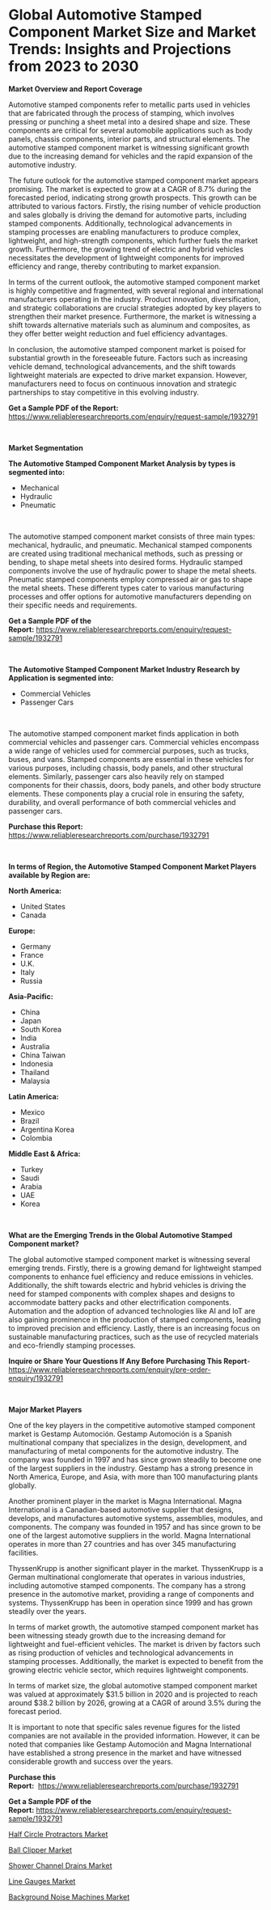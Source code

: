 <p><h1>Global Automotive Stamped Component Market Size and Market Trends: Insights and Projections from 2023 to 2030</h1></p><p><strong>Market Overview and Report Coverage</strong></p>
<p><p>Automotive stamped components refer to metallic parts used in vehicles that are fabricated through the process of stamping, which involves pressing or punching a sheet metal into a desired shape and size. These components are critical for several automobile applications such as body panels, chassis components, interior parts, and structural elements. The automotive stamped component market is witnessing significant growth due to the increasing demand for vehicles and the rapid expansion of the automotive industry.</p><p>The future outlook for the automotive stamped component market appears promising. The market is expected to grow at a CAGR of 8.7% during the forecasted period, indicating strong growth prospects. This growth can be attributed to various factors. Firstly, the rising number of vehicle production and sales globally is driving the demand for automotive parts, including stamped components. Additionally, technological advancements in stamping processes are enabling manufacturers to produce complex, lightweight, and high-strength components, which further fuels the market growth. Furthermore, the growing trend of electric and hybrid vehicles necessitates the development of lightweight components for improved efficiency and range, thereby contributing to market expansion.</p><p>In terms of the current outlook, the automotive stamped component market is highly competitive and fragmented, with several regional and international manufacturers operating in the industry. Product innovation, diversification, and strategic collaborations are crucial strategies adopted by key players to strengthen their market presence. Furthermore, the market is witnessing a shift towards alternative materials such as aluminum and composites, as they offer better weight reduction and fuel efficiency advantages.</p><p>In conclusion, the automotive stamped component market is poised for substantial growth in the foreseeable future. Factors such as increasing vehicle demand, technological advancements, and the shift towards lightweight materials are expected to drive market expansion. However, manufacturers need to focus on continuous innovation and strategic partnerships to stay competitive in this evolving industry.</p></p>
<p><strong>Get a Sample PDF of the Report:</strong> <a href="https://www.reliableresearchreports.com/enquiry/request-sample/1932791">https://www.reliableresearchreports.com/enquiry/request-sample/1932791</a></p>
<p>&nbsp;</p>
<p><strong>Market Segmentation</strong></p>
<p><strong>The Automotive Stamped Component Market Analysis by types is segmented into:</strong></p>
<p><ul><li>Mechanical</li><li>Hydraulic</li><li>Pneumatic</li></ul></p>
<p>&nbsp;</p>
<p><p>The automotive stamped component market consists of three main types: mechanical, hydraulic, and pneumatic. Mechanical stamped components are created using traditional mechanical methods, such as pressing or bending, to shape metal sheets into desired forms. Hydraulic stamped components involve the use of hydraulic power to shape the metal sheets. Pneumatic stamped components employ compressed air or gas to shape the metal sheets. These different types cater to various manufacturing processes and offer options for automotive manufacturers depending on their specific needs and requirements.</p></p>
<p><strong>Get a Sample PDF of the Report:</strong>&nbsp;<a href="https://www.reliableresearchreports.com/enquiry/request-sample/1932791">https://www.reliableresearchreports.com/enquiry/request-sample/1932791</a></p>
<p>&nbsp;</p>
<p><strong>The Automotive Stamped Component Market Industry Research by Application is segmented into:</strong></p>
<p><ul><li>Commercial Vehicles</li><li>Passenger Cars</li></ul></p>
<p>&nbsp;</p>
<p><p>The automotive stamped component market finds application in both commercial vehicles and passenger cars. Commercial vehicles encompass a wide range of vehicles used for commercial purposes, such as trucks, buses, and vans. Stamped components are essential in these vehicles for various purposes, including chassis, body panels, and other structural elements. Similarly, passenger cars also heavily rely on stamped components for their chassis, doors, body panels, and other body structure elements. These components play a crucial role in ensuring the safety, durability, and overall performance of both commercial vehicles and passenger cars.</p></p>
<p><strong>Purchase this Report:</strong>&nbsp; <a href="https://www.reliableresearchreports.com/purchase/1932791">https://www.reliableresearchreports.com/purchase/1932791</a></p>
<p>&nbsp;</p>
<p><strong>In terms of Region, the Automotive Stamped Component Market Players available by Region are:</strong></p>
<p>
    <p> <strong> North America: </strong>
        <ul>
            <li>United States</li>
            <li>Canada</li>
        </ul>
        </p> 
    <p> <strong> Europe: </strong>
        <ul>
            <li>Germany</li>
            <li>France</li>
            <li>U.K.</li>
            <li>Italy</li>
            <li>Russia</li>
        </ul>
        </p> 
    <p> <strong> Asia-Pacific: </strong>
        <ul>
            <li>China</li>
            <li>Japan</li>
            <li>South Korea</li>
            <li>India</li>
            <li>Australia</li>
            <li>China Taiwan</li>
            <li>Indonesia</li>
            <li>Thailand</li>
            <li>Malaysia</li>
        </ul>
        </p> 
    <p> <strong> Latin America: </strong>
        <ul>
            <li>Mexico</li>
            <li>Brazil</li>
            <li>Argentina Korea</li>
            <li>Colombia</li>
        </ul>
        </p> 
    <p> <strong> Middle East & Africa: </strong>
        <ul>
            <li>Turkey</li>
            <li>Saudi</li>
            <li>Arabia</li>
            <li>UAE</li>
            <li>Korea</li>
        </ul>
    </p>
    </p>
<p>&nbsp;</p>
<p><strong>What are the Emerging Trends in the Global Automotive Stamped Component market?</strong></p>
<p><p>The global automotive stamped component market is witnessing several emerging trends. Firstly, there is a growing demand for lightweight stamped components to enhance fuel efficiency and reduce emissions in vehicles. Additionally, the shift towards electric and hybrid vehicles is driving the need for stamped components with complex shapes and designs to accommodate battery packs and other electrification components. Automation and the adoption of advanced technologies like AI and IoT are also gaining prominence in the production of stamped components, leading to improved precision and efficiency. Lastly, there is an increasing focus on sustainable manufacturing practices, such as the use of recycled materials and eco-friendly stamping processes.</p></p>
<p><strong>Inquire or Share Your Questions If Any Before Purchasing This Report</strong>- <a href="https://www.reliableresearchreports.com/enquiry/pre-order-enquiry/1932791">https://www.reliableresearchreports.com/enquiry/pre-order-enquiry/1932791</a></p>
<p>&nbsp;</p>
<p><strong>Major Market Players</strong></p>
<p><p>One of the key players in the competitive automotive stamped component market is Gestamp Automoción. Gestamp Automoción is a Spanish multinational company that specializes in the design, development, and manufacturing of metal components for the automotive industry. The company was founded in 1997 and has since grown steadily to become one of the largest suppliers in the industry. Gestamp has a strong presence in North America, Europe, and Asia, with more than 100 manufacturing plants globally.</p><p>Another prominent player in the market is Magna International. Magna International is a Canadian-based automotive supplier that designs, develops, and manufactures automotive systems, assemblies, modules, and components. The company was founded in 1957 and has since grown to be one of the largest automotive suppliers in the world. Magna International operates in more than 27 countries and has over 345 manufacturing facilities.</p><p>ThyssenKrupp is another significant player in the market. ThyssenKrupp is a German multinational conglomerate that operates in various industries, including automotive stamped components. The company has a strong presence in the automotive market, providing a range of components and systems. ThyssenKrupp has been in operation since 1999 and has grown steadily over the years.</p><p>In terms of market growth, the automotive stamped component market has been witnessing steady growth due to the increasing demand for lightweight and fuel-efficient vehicles. The market is driven by factors such as rising production of vehicles and technological advancements in stamping processes. Additionally, the market is expected to benefit from the growing electric vehicle sector, which requires lightweight components.</p><p>In terms of market size, the global automotive stamped component market was valued at approximately $31.5 billion in 2020 and is projected to reach around $38.2 billion by 2026, growing at a CAGR of around 3.5% during the forecast period.</p><p>It is important to note that specific sales revenue figures for the listed companies are not available in the provided information. However, it can be noted that companies like Gestamp Automoción and Magna International have established a strong presence in the market and have witnessed considerable growth and success over the years.</p></p>
<p><strong>Purchase this Report:</strong>&nbsp;&nbsp;<a href="https://www.reliableresearchreports.com/purchase/1932791">https://www.reliableresearchreports.com/purchase/1932791</a></p>
<p></p>
<p><strong>Get a Sample PDF of the Report:</strong>&nbsp;<a href="https://www.reliableresearchreports.com/enquiry/request-sample/1932791">https://www.reliableresearchreports.com/enquiry/request-sample/1932791</a></p>
<p><p><a href="https://www.linkedin.com/pulse/half-circle-protractors-market-size-share-global-analysis-report-dp0ue/">Half Circle Protractors Market</a></p><p><a href="https://medium.com/@ikeschumm/ball-clipper-market-outlook-industry-overview-and-forecast-2023-to-2030-a4f14cc61125">Ball Clipper Market</a></p><p><a href="https://www.linkedin.com/pulse/shower-channel-drains-market-challenges-opportunities-growth-nvjee/">Shower Channel Drains Market</a></p><p><a href="https://www.linkedin.com/pulse/line-gauges-market-insights-players-forecast-till-2030-sxkqe/">Line Gauges Market</a></p><p><a href="https://medium.com/@mayekuhic/background-noise-machines-market-trends-forecast-and-competitive-analysis-to-2030-f8da731c2af4">Background Noise Machines Market</a></p></p>